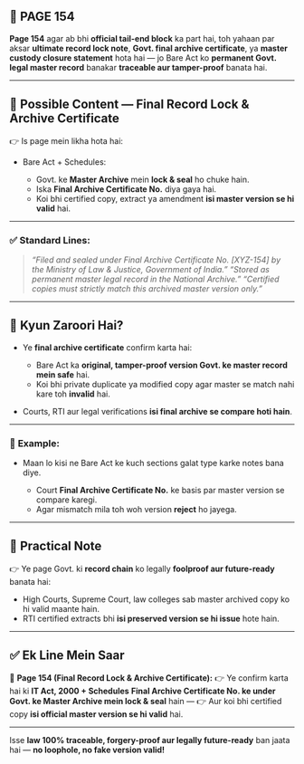## 📄 **PAGE 154**

**Page 154** agar ab bhi **official tail-end block** ka part hai, toh yahaan par aksar **ultimate record lock note**, **Govt. final archive certificate**, ya **master custody closure statement** hota hai — jo Bare Act ko **permanent Govt. legal master record** banakar **traceable aur tamper-proof** banata hai.

---

## 🔹 **Possible Content — Final Record Lock & Archive Certificate**

👉 Is page mein likha hota hai:

* Bare Act + Schedules:

  * Govt. ke **Master Archive** mein **lock & seal** ho chuke hain.
  * Iska **Final Archive Certificate No.** diya gaya hai.
  * Koi bhi certified copy, extract ya amendment **isi master version se hi valid** hai.

---

### ✅ **Standard Lines:**

> *“Filed and sealed under Final Archive Certificate No. \[XYZ-154] by the Ministry of Law & Justice, Government of India.”*
> *“Stored as permanent master legal record in the National Archive.”*
> *“Certified copies must strictly match this archived master version only.”*

---

## 🔹 **Kyun Zaroori Hai?**

* Ye **final archive certificate** confirm karta hai:

  * Bare Act ka **original, tamper-proof version Govt. ke master record mein safe** hai.
  * Koi bhi private duplicate ya modified copy agar master se match nahi kare toh **invalid** hai.
* Courts, RTI aur legal verifications **isi final archive se compare hoti hain**.

---

### 🧩 **Example:**

* Maan lo kisi ne Bare Act ke kuch sections galat type karke notes bana diye.

  * Court **Final Archive Certificate No.** ke basis par master version se compare karegi.
  * Agar mismatch mila toh woh version **reject** ho jayega.

---

## 🔹 **Practical Note**

👉 Ye page Govt. ki **record chain** ko legally **foolproof aur future-ready** banata hai:

* High Courts, Supreme Court, law colleges sab master archived copy ko hi valid maante hain.
* RTI certified extracts bhi **isi preserved version se hi issue** hote hain.

---

## ✅ **Ek Line Mein Saar**

📌 **Page 154 (Final Record Lock & Archive Certificate):**
👉 Ye confirm karta hai ki **IT Act, 2000 + Schedules** **Final Archive Certificate No. ke under Govt. ke Master Archive mein lock & seal** hain —
👉 Aur koi bhi certified copy **isi official master version se hi valid** hai.

---

Isse **law 100% traceable, forgery-proof aur legally future-ready** ban jaata hai — **no loophole, no fake version valid!**

